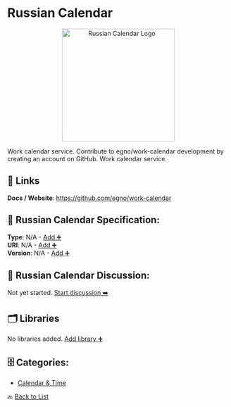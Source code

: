 # Russian Calendar
<p align="center">
    <img width="256" src="https://raw.githubusercontent.com/apis-list/apis-list/main/apis/russian-calendar/logo_256x256.png" alt="Russian Calendar Logo"/>
</p>
Work calendar service. Contribute to egno/work-calendar development by creating an account on GitHub. Work calendar service

##  🔗 Links
**Docs / Website**: https://github.com/egno/work-calendar

## 🧬 Russian Calendar Specification:
**Type**: N/A - [Add ➕](https://github.com/apis-list/apis-list/edit/main/apis/russian-calendar/russian-calendar.yaml)  
**URI**: N/A - [Add ➕](https://github.com/apis-list/apis-list/edit/main/apis/russian-calendar/russian-calendar.yaml)  
**Version**: N/A - [Add ➕](https://github.com/apis-list/apis-list/edit/main/apis/russian-calendar/russian-calendar.yaml)

## 💬 Russian Calendar Discussion:
Not yet started. [Start discussion ➡️](https://github.com/apis-list/apis-list/discussions/new)

## 🗂️ Libraries

No libraries added. [Add library ➕](https://github.com/apis-list/apis-list/edit/main/apis/russian-calendar/russian-calendar.yaml)    


## 🗄️ Categories:
- [Calendar & Time](https://github.com/apis-list/apis-list#calendar--time-)

🔙  [Back to List](https://github.com/apis-list/apis-list)
